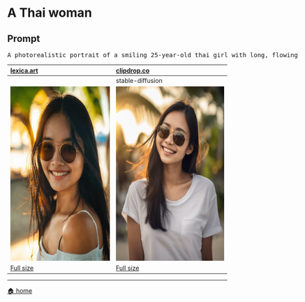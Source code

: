 # A Thai woman

## Prompt

<pre style="width: 70vw; user-select: all;">
A photorealistic portrait of a smiling 25-year-old thai girl with long, flowing black hair and striking brown eyes with sunglass wearing white t-shirt. She should have a natural, approachable expression and be illuminated by soft, golden-hour sunlight. The background should be a scenic outdoor setting, perhaps a sunlit beach. Capture this image with a high-resolution photograph using an 85mm lens for a flattering perspective.
</pre>

| [lexica.art](https://lexica.art/)                                                              | [clipdrop.co](https://clipdrop.co/stable-diffusion)                                             |
| :--------------------------------------------------------------------------------------------- | :---------------------------------------------------------------------------------------------- |
|                                                                                                | stable-diffusion                                                                                |
| <img src="./images/lexica.art/a-thai-woman.jpg" alt="Description of the image" height="400px"> | <img src="./images/clipdrop.co/a-thai-woman.png" alt="Description of the image" height="400px"> |
| <a href="./images/lexica.art/a-thai-woman.jpg" target="_blank">Full size</a>                   | <a href="./images/clipdrop.co/a-thai-woman.png" target="_blank">Full size</a>                   |

---

[🏠 home](./README.md)
